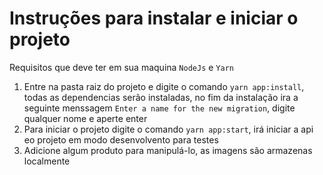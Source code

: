 # Instruções para instalar e iniciar o projeto

Requisitos que deve ter em sua maquina `NodeJs` e `Yarn`

1. Entre na pasta raiz do projeto e digite o comando `yarn app:install`, todas as dependencias serão instaladas, no fim da instalação ira a seguinte menssagem `Enter a name for the new migration`, digite qualquer nome e aperte enter
2. Para iniciar o projeto digite o comando `yarn app:start`, irá iniciar a api eo projeto em modo desenvolvento para testes
3. Adicione algum produto para manipulá-lo, as imagens são armazenas localmente

